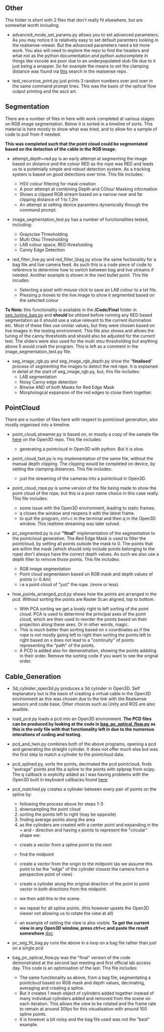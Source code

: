 ## Other

This folder is short with 2 files that don't really fit elsewhere, but are somewhat worth including.

- advanced\_mode\_set\_params.py allows you to set advanced parameters. As you may notice it is relatively easy to set default paramters looking in the realsense-viewer. But the advanced parameters need a bit more work. You also will need to explore the repo to find the headers and what not as the python documentation and python autocomplete in things like vscode are poor due to an underpopulated stub file due to it just being a wrapper. So for example the means to set the clamping distance was found via [this](https://github.com/search?q=repo%3AIntelRealSense%2Flibrealsense%20depthclampmax&type=code) search in the realsense repo. 

- test\_recursive\_print.py just prints 3 random numbers over and over in the same command prompt lines. This was the basis of the optical flow output printing and the ascii art.

## Segmentation

There are a number of files in here with work completed at various stages on RGB image segmentation. Below it is sorted in a timeline of sorts. This material is here mostly to show what was tried, and to allow for a sample of code to pull from if needed. 

__This was completed such that the point cloud could be segmentated based on the detection of the cable in the RGB image.__

- attempt_depth+red.py is an early attempt at segmenting the image based on distance and the colour RED as the rope was RED and leads us to a potetnially simple and robust detection system. As a tracking system is based on good detections over time. This file includes:
  - HSV colour filtering for mask creation
  - A poor attempt at combining Depth and COlour Masking information
  - Shows a clipped RGB stream based on a narrow near and far clipping distance of 1 to 1.2m
  - An attempt at setting device paramters dynamically through the command prompt. 

- image\_segmentation\_test.py has a number of functionalities tested, including:
  - Graysclae Thresholding
  - Multi Otsu Thresholding
  - LAB colour space, RED thresholding
  - Canny Edge Detection

- red\_filter\_live.py and red\_filter_\bag.py show the same fuctionality for a bag file and live camera feed. As such this is a code piece of code to reference to determine how to switch between bag and live streams if needed. Another example is shown in the next bullet point. This file incudes:
  - Selecting a pixel with mouse click to save an LAB colour to a txt file.
  - Pressing p moves to the live image to show it segmented based on the selected colour

__To Note:__ this functionality is available in the __/Code/Final__ folder in [seg\_tuning\_bag.py](https://github.com/Ben-Bartlett/RS_LDO/blob/main/Code/Final/seg_tuning_bag.py) and __should__ be utilized before running any RED based segmentation as it should use a value relevant to the current illumination etc. Most of these files use similar values, but they were chosen based on live images in the testing environment. This file also shows and allows the tuning of the canny thresholds and should also be adjusted for the current test. The sliders were also used for the multi otsu thresholding but anything above 5 would crash the program. This is left as a comment in the image\_segmentation\_test.py file. 

- seg\_image\_rgb.py and seg\_image\_rgb\_depth.py show the "__finalised__" process of segmenting the images to detect the red rope. It is explained in detail at the start of seg\_image\_rgb.py, but, this file includes:
  - LAB segmentation 
  - Noisy Canny edge detection
  - Bitwise AND of both Masks for Red Edge Mask
  - Morphologcal expansion of the red edges to close them together.



## PointCloud

There are a number of files here with respect to pointcloud generation, also mostly organised into a timeline. 

- point\_cloud\_streamer.py is based on, or mostly a copy of the sample file [here](https://github.com/isl-org/Open3D/blob/main/examples/python/reconstruction_system/sensors/realsense_pcd_visualizer.py) on the Open3D repo. This file includes:
  - generating a pointcloud in Open3D with python. But it is slow.

- point\_cloud\_fast.py is my implementation of the same file, without the manual depth clipping. The clipping would be completed on device, by setting the clamping distances. This file includes:
  - just the streaming of the cameras into a pointcloud in Open3D.

- point\_cloud\_rope.py is some version of the file being made to show the point cloud of the rope, but this is a poor name choice in this case really. This file includes:
  - some issue with the Open3D environment, leading to static frames.
  - q closes the window and reopens it with the latest frame. 
  - to quit the program, ctrl+c in the terminal and then q in the Open3D window.
This realtime streaming was later solved. 

- pc\_segmented.py is our __"final"__ implementation of the segmentation to the pointcloud generation. The Red Edge Mask is used to filter the pointcloud, by setting all points outside the mask to 0. The points that are within the mask (which should only include points belonging to the rope) don't always have the correct depth values. As such we also use a depth filter to remove those points. This file includes:
  - RGB image segmentation
  - Point cloud segmentaion based on RGB mask and depth values of points (> 0.4m)
  - i.e a point cloud of "just" the rope. (more or less)


- how\_points\_arranged\_pcd.py shows how the points are arranged in the pcd. Without sorting the points are Raster Scan aligned, top to bottom. 
  - With PCA sorting we get a lovely right to left sorting of the point cloud. PCA is used to determine the principal axes of the point cloud, which are then used to reorder the points based on their projection along these axes. Or in other words, magic. 
  - This is much better than sorting based on x coordinates as if the rope is not mostly going left to right then sorting the points left to right based on x does not lead to a "continuity" of points representing the "path" of the points. 
  - A PCD is added also for demonstration, showing the points addding in their order. Remove the sorting code if you want to see the orignal order. 


## Cable_Generation

- 3d\_cylinder\_open3d.py produces a 3d cylinder in Open3D. Self explanatory but is the basis of creating a virtual cable in the Open3D environment as this was chosen due to the link with the Realsense sensors and code base. Other choices such as Unity and ROS are also availble.

- load\_pcd.py loads a pcd into an Open3D environment. __The PCD files can be produced by looking at the code in [bag\_pc\_optical\_flow.py](https://github.com/Ben-Bartlett/RS_LDO/blob/main/Code/Development/Cable_Generation/bag_pc_optical_flow.py) as this is the only file with that functionality left in due to the numerous interations of coding and testing.__

- pcd\_and\_twin.py combines both of the above programs, opening a pcd and generating the straight cylinder. It does not offer much else but was the first step to match a cylinder to the pointcloud data. 

- pcd\_splined.py, sorts the points, decimated the pcd pointcloud, finds "average" points and fits a spline to the points with splprep from scipy. The q callback is explcilty added as I was having problems with the Open3D built in keyboard callbacks found [here](https://www.open3d.org/docs/0.12.0/tutorial/visualization/visualization.html)

- pcd_matched.py creates a cylinder between every pair of points on the spline by:
  - following the process above for steps 1-3
  1. downsampling the point cloud
  2. sorting the points left to right (may be opposite)
  3. finding average points along the area 
  4. as the cylinders are created with a center point and expanding in the + and - direction and having x points to represent the "circular" shape we:
   - create a vector from a spline point to the next
   - find the midpoint
   - create a vector from the origin to the midpoint (as we assume this point to be the "edge" of the cylinder closest the camera from a perspective point of view)
   - create a cylinder along the original direction of the point to point vector in both directions from the midpoint. 
   - we then add this to the scene. 
   - we repeat for all spline points. (this however upsets the Open3D viewer not allowing us to rotate the view at all)

  - an example of setting the view is also visible. __To get the current view in any Open3D window, press ctrl+c and paste the result somewhere__ [doc](https://www.open3d.org/docs/0.12.0/tutorial/visualization/visualization.html)

- pc\_seg\_fit\_bag.py runs the above in a loop on a bag file rather than just on a single pcd

- bag\_pc\_optical\_flow.py was the "final" version of the code demonstrated at the second last meeting and first official lab access day. This code is an optimisation of the last. This file includes:
  - The same functionality as above, from a bag file, segmentating a pointcloud based on RGB mask and depth values, decimating, averaging and creating a spline.
  - But it creates 1 mesh object of cylinders added together instead of many individual cylinders added and removed from the scene on each iteration. This allows the view to be rotated and the frame rate to remain at around 30fps for this visualisation with around 100 spline points. 
  - It is however a bit noisy and the bag file used was not the "best" example. 


  
